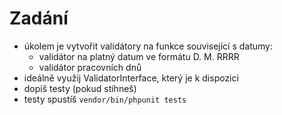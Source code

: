 Zadání
======

* úkolem je vytvořit validátory na funkce související s datumy:
    * validátor na platný datum ve formátu D. M. RRRR
    * validátor pracovních dnů 
* ideálně využij ValidatorInterface, který je k dispozici
* dopiš testy (pokud stihneš)
* testy spustíš `vendor/bin/phpunit tests`
